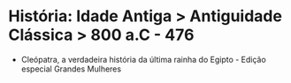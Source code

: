 # História: Idade Antiga > Antiguidade Clássica > 800 a.C - 476

* Cleópatra, a verdadeira história da última rainha do Egipto - Edição especial Grandes Mulheres